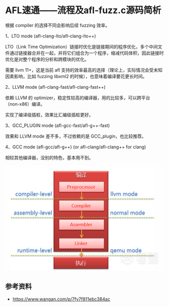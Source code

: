 # AFL速通——流程及afl-fuzz.c源码简析

根据 compiler 的选择不同会影响后续 fuzzing 效率。

1、LTO mode (afl-clang-lto/afl-clang-lto++)

LTO（Link Time Optimization）链接时优化是链接期间的程序优化，多个中间文件通过链接器合并在一起，并将它们组合为一个程序，缩减代码体积，因此链接时优化是对整个程序的分析和跨模块的优化。

需要 llvm 11+，这是当前 afl 支持的效率最高的选择（理论上，实际情况会受未知因素影响，比如 fuzzing libxml2 的时候），也意味着编译要花更长时间。

2、LLVM mode (afl-clang-fast/afl-clang-fast++)

依赖 LLVM 的 optimizer，稳定性较高的编译器，用的比较多，可以跨平台（non-x86）编译。

实现了编译级插桩，效果比汇编级插桩更好。

3、GCC_PLUGIN mode (afl-gcc-fast/afl-g++-fast)

效果和 LLVM mode 差不多，不过依赖的是 GCC_plugin，也比较推荐。

4、GCC mode (afl-gcc/afl-g++) (or afl-clang/afl-clang++ for clang)

相较其他编译器，没别的特色，基本用不到。

![](./img/1.png)

## 参考资料

- https://www.wangan.com/p/7fy7f811ebc384ac
